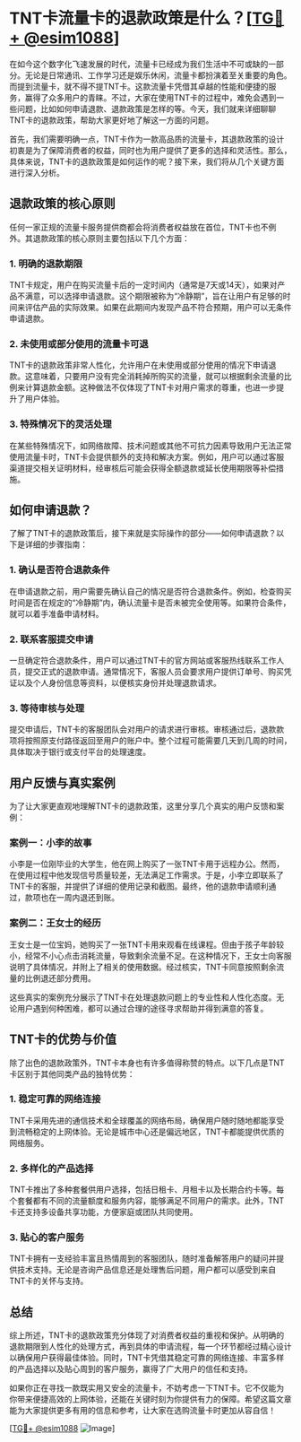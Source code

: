 # TNT卡流量卡的退款政策是什么？[[TG💪+ @esim1088](https://t.me/s/esim1088)]

在如今这个数字化飞速发展的时代，流量卡已经成为我们生活中不可或缺的一部分。无论是日常通讯、工作学习还是娱乐休闲，流量卡都扮演着至关重要的角色。而提到流量卡，就不得不提TNT卡。这款流量卡凭借其卓越的性能和便捷的服务，赢得了众多用户的青睐。不过，大家在使用TNT卡的过程中，难免会遇到一些问题，比如如何申请退款、退款政策是怎样的等。今天，我们就来详细聊聊TNT卡的退款政策，帮助大家更好地了解这一方面的问题。

首先，我们需要明确一点，TNT卡作为一款高品质的流量卡，其退款政策的设计初衷是为了保障消费者的权益，同时也为用户提供了更多的选择和灵活性。那么，具体来说，TNT卡的退款政策是如何运作的呢？接下来，我们将从几个关键方面进行深入分析。

## 退款政策的核心原则

任何一家正规的流量卡服务提供商都会将消费者权益放在首位，TNT卡也不例外。其退款政策的核心原则主要包括以下几个方面：

### 1. **明确的退款期限**

TNT卡规定，用户在购买流量卡后的一定时间内（通常是7天或14天），如果对产品不满意，可以选择申请退款。这个期限被称为“冷静期”，旨在让用户有足够的时间来评估产品的实际效果。如果在此期间内发现产品不符合预期，用户可以无条件申请退款。

### 2. **未使用或部分使用的流量卡可退**

TNT卡的退款政策非常人性化，允许用户在未使用或部分使用的情况下申请退款。这意味着，只要用户没有完全消耗掉所购买的流量，就可以根据剩余流量的比例来计算退款金额。这种做法不仅体现了TNT卡对用户需求的尊重，也进一步提升了用户体验。

### 3. **特殊情况下的灵活处理**

在某些特殊情况下，如网络故障、技术问题或其他不可抗力因素导致用户无法正常使用流量卡时，TNT卡会提供额外的支持和解决方案。例如，用户可以通过客服渠道提交相关证明材料，经审核后可能会获得全额退款或延长使用期限等补偿措施。

## 如何申请退款？

了解了TNT卡的退款政策后，接下来就是实际操作的部分——如何申请退款？以下是详细的步骤指南：

### 1. **确认是否符合退款条件**

在申请退款之前，用户需要先确认自己的情况是否符合退款条件。例如，检查购买时间是否在规定的“冷静期”内，确认流量卡是否未被完全使用等。如果符合条件，就可以着手准备申请材料。

### 2. **联系客服提交申请**

一旦确定符合退款条件，用户可以通过TNT卡的官方网站或客服热线联系工作人员，提交正式的退款申请。通常情况下，客服人员会要求用户提供订单号、购买凭证以及个人身份信息等资料，以便核实身份并处理退款请求。

### 3. **等待审核与处理**

提交申请后，TNT卡的客服团队会对用户的请求进行审核。审核通过后，退款款项将按照原支付路径返回至用户的账户中。整个过程可能需要几天到几周的时间，具体取决于银行或支付平台的处理速度。

## 用户反馈与真实案例

为了让大家更直观地理解TNT卡的退款政策，这里分享几个真实的用户反馈和案例：

### 案例一：小李的故事

小李是一位刚毕业的大学生，他在网上购买了一张TNT卡用于远程办公。然而，在使用过程中他发现信号质量较差，无法满足工作需求。于是，小李立即联系了TNT卡的客服，并提供了详细的使用记录和截图。最终，他的退款申请顺利通过，款项也在一周内退还到账。

### 案例二：王女士的经历

王女士是一位宝妈，她购买了一张TNT卡用来观看在线课程。但由于孩子年龄较小，经常不小心点击消耗流量，导致剩余流量不足。在这种情况下，王女士向客服说明了具体情况，并附上了相关的使用数据。经过核实，TNT卡同意按照剩余流量的比例退还部分费用。

这些真实的案例充分展示了TNT卡在处理退款问题上的专业性和人性化态度。无论用户遇到何种困难，都可以通过合理的途径寻求帮助并得到满意的答复。

## TNT卡的优势与价值

除了出色的退款政策外，TNT卡本身也有许多值得称赞的特点。以下几点是TNT卡区别于其他同类产品的独特优势：

### 1. **稳定可靠的网络连接**

TNT卡采用先进的通信技术和全球覆盖的网络布局，确保用户随时随地都能享受到流畅稳定的上网体验。无论是城市中心还是偏远地区，TNT卡都能提供优质的网络服务。

### 2. **多样化的产品选择**

TNT卡推出了多种套餐供用户选择，包括日租卡、月租卡以及长期合约卡等。每个套餐都有不同的流量额度和服务内容，能够满足不同用户的需求。此外，TNT卡还支持多设备共享功能，方便家庭或团队共同使用。

### 3. **贴心的客户服务**

TNT卡拥有一支经验丰富且热情周到的客服团队，随时准备解答用户的疑问并提供技术支持。无论是咨询产品信息还是处理售后问题，用户都可以感受到来自TNT卡的关怀与支持。

## 总结

综上所述，TNT卡的退款政策充分体现了对消费者权益的重视和保护。从明确的退款期限到人性化的处理方式，再到具体的申请流程，每一个环节都经过精心设计以确保用户获得最佳体验。同时，TNT卡凭借其稳定可靠的网络连接、丰富多样的产品选择以及贴心周到的客户服务，赢得了广大用户的信任和支持。

如果你正在寻找一款既实用又安全的流量卡，不妨考虑一下TNT卡。它不仅能为你带来便捷高效的上网体验，还能在关键时刻为你提供有力的保障。希望这篇文章能为大家提供更多有用的信息和参考，让大家在选购流量卡时更加从容自信！

[[TG💪+ @esim1088](https://t.me/s/esim1088) ![Image](https://i.postimg.cc/4NQfJmqS/Snipaste-2025-05-13-00-14-12.png)]